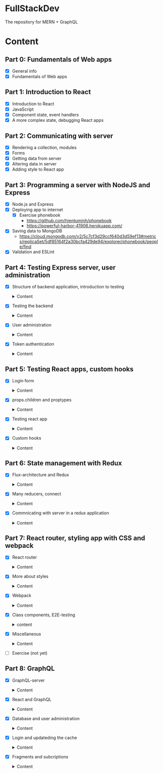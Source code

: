 # FullStackDev
The repository for MERN + GraphQL

# Content
## Part 0: Fundamentals of Web apps
- [x] General info
- [x] Fundamentals of Web apps
## Part 1: Introduction to React
- [x] Introduction to React
- [x] JavaScript
- [x] Component state, event handlers
- [x] A more complex state, debugging React apps
## Part 2: Communicating with server
- [x] Rendering a collection, modules
- [x] Forms
- [x] Getting data from server
- [x] Altering data in server
- [x] Adding style to React app
## Part 3: Programming a server with NodeJS and Express
- [x] Node.js and Express
- [x] Deploying app to internet
  - [x] Exercise phonebook
    - https://github.com/hientuminh/phonebook
    - https://powerful-harbor-41906.herokuapp.com/
- [x] Saving data to MongoDB
  - https://cloud.mongodb.com/v2/5c7cf3d29ccf640d3d59ef13#metrics/replicaSet/5df85164f2a30bcfa429de94/explorer/phonebook/people/find
- [x] Validation and ESLint
## Part 4: Testing Express server, user administration
- [x] Structure of backend application, introduction to testing
  <details>
    <summary>Content</summary>

    ### Project structure
    ```md
    ### Project structure
    ### Exercises
    ### Testing Note applications
    ### Exercises
    ```
  </details>

- [x] Testing the backend
  <details>
    <summary>Content</summary>

    ```md
    ### Test environment
    ### supertest
    ### Logger
    ### Intializing the database before tests
    ### Running tests one by one
    ### async/await
    ### async/await in the backend
    ### More tests and refactoring the backend
    ### Error handling and async/await
    ### Optimizing the beforeEach function
    ### Exercises
    ### Refactoring tests
    ### Exercises
    ```
  </details>

- [x] User administration
  <details>
    <summary>Content</summary>

    ### References across
    - User and Note have one-to-many relationship
    ```javascript
      users = [
        {
          username: 'mluukkai',
          _id: 123456,
        },
        {
          username: 'hellas',
          _id: 141414,
        },
      ]

      notes = [
        {
          content: 'HTML is easy',
          important: false,
          _id: 221212,
          user: 123456,
        },
        {
          content: 'The most important operations of HTTP protocol are GET and POST',
          important: true,
          _id: 221255,
          user: 123456,
        },
        {
          content: 'A proper dinosaur codes with Java',
          important: false,
          _id: 221244,
          user: 141414,
        },
      ]
    ```
    ### Mongoose schema for users
    ```javascript
    const mongoose = require('mongoose')

    const userSchema = new mongoose.Schema({
      username: String,
      name: String,
      passwordHash: String,
      notes: [
        {
          type: mongoose.Schema.Types.ObjectId,
          ref: 'Note'
        }
      ],
    })

    userSchema.set('toJSON', {
      transform: (document, returnedObject) => {
        returnedObject.id = returnedObject._id.toString()
        delete returnedObject._id
        delete returnedObject.__v
        // the passwordHash should not be revealed
        delete returnedObject.passwordHash
      }
    })

    const User = mongoose.model('User', userSchema)

    module.exports = User
    ```
    ```javascript
    const noteSchema = new mongoose.Schema({
      content: {
        type: String,
        required: true,
        minlength: 5
      },
      date: Date,
      important: Boolean,
      user: {
        type: mongoose.Schema.Types.ObjectId,
        ref: 'User'
      }
    })
    ```
    ### Creating users
    - Using bcrypt `npm install bcrypt --save`
    ```javascript
    const saltRounds = 10
    const passwordHash = await bcrypt.hash(body.password, saltRounds)
    ```
    ### Populate
    - The Mongoose join is done with the populate method.
    ```javascript
    const users = await User.find({}).populate('notes', { content: 1, date: 1 })
    ```
  </details>

- [x] Token authentication
  <details>
    <summary>Content</summary>

    ### Limiting creating new notes to logged in users
    - Using JWT `npm install jsonwebtoken --save`

    ```javascript
    const getTokenFrom = request => {
      const authorization = request.get('authorization')
      if (authorization && authorization.toLowerCase().startsWith('bearer ')) {
        return authorization.substring(7)
      }
      return null
    }
    ```
    ### Error handling
    - using errorHandler with JsonWebTokenError
    ### Exercise
    - Add authen for bloglist
      - Adding bcrypt | bcryptjs
      - Update models and controllers
      - Add validation
      - Show more details with populate
      - Add token and permission
  </details>

## Part 5: Testing React apps, custom hooks
- [x] Login form
  <details>
    <summary>Content</summary>

    ### Creating new notes
    - Using `examples/part5a` as ui and `examples/part4d` as backend
    - services/login.js

    ```javascript
    import axios from 'axios'
    const baseUrl = '/api/login'

    const login = async credentials => {
      const response = await axios.post(baseUrl, credentials)
      return response.data
    }

    export default { login }
    ```
    - Condition rendering
    ```javascript
    {user === null && loginForm()}
    {user !== null && noteForm()}
    ```
    ### Saving the token to browsers local storage
    - setItem, getItem, removeItem
    ```javascript
    window.localStorage.setItem('name', 'juha tauriainen')
    ```
    ### Exercises
    - Using https://github.com/fullstackopen-2019/bloglist-frontend
    - Login frontend
    - Using backend at `part4/blog`
  </details>

- [x] props.children and proptypes
  <details>
    <summary>Content</summary>

    ### Displaying the login form only when appropriate

    ### The components children, aka. props.children
    - Using props.children to passing component as slot
    ```javascript
    <Togglable buttonLabel='login'>
          <LoginForm
            username={username}
            password={password}
            handleUsernameChange={({ target }) => setUsername(target.value)}
            handlePasswordChange={({ target }) => setPassword(target.value)}
            handleSubmit={handleLogin}
          />
        </Togglable>
    ```
    ### References to components with ref
    - How can we access it outside of the component?
    - The createRef method is used to create a noteFormRef ref, that is assigned to the Togglable component containing the creation note form. The noteFormRef variable acts as a reference to the component.
    - To recap, the useImperativeHandle function is a React hook, that is used for defining functions in a component which can be invoked from outside of the component.    
    - noteFormRef.current.toggleVisibility()
    ### One point about components

    ```javascript
    <div>
      <Togglable buttonLabel="1" ref={togglable1}>
        first
      </Togglable>

      <Togglable buttonLabel="2" ref={togglable2}>
        second
      </Togglable>

      <Togglable buttonLabel="3" ref={togglable3}>
        third
      </Togglable>
    </div>
  ```
  ### Exercise
  ```javascript
  <div style={hideWhenVisible}>
    // button
  </div>
  <div style={showWhenVisible}>
    {props.children}
    // button
  </div>
  ```
  ### PropTypes
  - `npm install --save prop-types`
  ### ESLint
  - `npm add --save-dev eslint-plugin-jest`
  </details>


- [x] Testing react app

  <details>
    <summary>Content</summary>
    - Using `npm install --save-dev @testing-library/react @testing-library/jest-dom`

    ### Rendering the component for tests

    - Command: CI=true npm test
    - the console may issue a warning if you have not installed Watchman

    ### Test file location
    - In React there are (at least) two different conventions for the test file's location.
    ### Searching for content in a component
    ```javascript
    test('renders content', () => {
      const note = {
        content: 'Component testing is done with react-testing-library',
        important: true
      }

      const component = render(
        <Note note={note} />
      )

      // method 1
      expect(component.container).toHaveTextContent(
        'Component testing is done with react-testing-library'
      )

      // method 2
      const element = component.getByText(
        'Component testing is done with react-testing-library'
      )
      expect(element).toBeDefined()

      // method 3
      const div = component.container.querySelector('.note')
      expect(div).toHaveTextContent(
        'Component testing is done with react-testing-library'
      )
    })
    ```
    ### Debug
    - `component.debug()`
    ### Clicking buttons in tests
    - using mock and fireEvent
    ### Tests for the Togglable component
    ```javascript
    const mockHandler = jest.fn()

    const { getByText } = render(
      <SimpleBlog blog={blog} onClick={mockHandler}/>
    )

    const button = getByText('like')
    fireEvent.click(button)
    fireEvent.click(button)

    expect(mockHandler.mock.calls.length).toBe(2)
    ```
    ### Testing forms
    - The operating principle of the form is to synchronize the state of the input with the state of its parent React component. It is quite difficult to test the form on its own.
    - We will use wraper component for it
    ```javascript
    const Wrapper = (props) => {
      const onChange = (event) => {
        props.state.value = event.target.value
      }

      return (
        <NoteForm
          value={props.state.value}
          onSubmit={props.onSubmit}
          handleChange={onChange}
        />
      )
    }
    ```
    ### Frontend integration tests
    - Two challenge: localStore, fetchAPI
    - The manual mock concept from Jest provides us with a good solution.
    - setupTests.js
    ```javascript
    import '@testing-library/jest-dom/extend-expect'
    let savedItems = {}

    const localStorageMock = {
      setItem: (key, item) => {
        savedItems[key] = item
      },
      getItem: (key) => savedItems[key],
      clear: () => {
        savedItems = {}
      }
    }

    Object.defineProperty(window, 'localStorage', { value: localStorageMock })
    ```
    ### Test coverage
    > CI=true npm test -- --coverage
    - Examples/part5c-testing-react-app/coverage/lcov-report/index.html
    ### Snapshot testing
    ### E2E Testing
  </details>
- [x] Custom hooks
  <details>
    <summary>Content</summary>

    ### Custom hooks
    - React offer 10 built-in hooks
    - Custom hooks must start with the word `use`
    ### Spread attributes
    - Since the name object has exactly all of the attributes that the input element expects to receive as props, we can pass the props to the element using the spread syntax in the following way
    ```javascript
    <input {...name} />
    const App = () => {
      const name = useField('text')
      const born = useField('date')
      const height = useField('number')

      return (
        <div>
          <form>
            name:
            <input  {...name} />
            <br/>
            birthdate:
            <input {...born} />
            <br />
            height:
            <input {...height} />
          </form>
          <div>
            {name.value} {born.value} {height.value}
          </div>
        </div>
      )
    }
    ```
    ### Revisited hook
    > npm install --save eslint-plugin-react-hooks
    ```javascript
    module.exports = {
      // ...
      "plugins": [
        // ...
        "react-hooks"
      ],
      "rules": {
        "react-hooks/rules-of-hooks": "error",
        // ...
      }
    }
    - https://github.com/rehooks/awesome-react-hooks
    - https://overreacted.io/why-do-hooks-rely-on-call-order/
    - https://usehooks.com/
    ```
  </details>
## Part 6: State management with Redux
- [x] Flux-architecture and Redux
  <details>
    <summary>Content</summary>

    ### Flux-architecture
    - Facebook developed the Flux- architecture to make state management easier. In Flux, the state is separated completely from the React-components into its own stores. State in the store is not changed directly, but with different actions.
    - [Flux Offical](https://facebook.github.io/flux/docs/in-depth-overview/)
    ### Redux
    - Facebook has an implementation for Flux, but we will be using the Redux - library. It works with the same principle, but is a bit simpler. Facebook also uses Redux now instead of their original Flux.
    - [Redux offical](https://redux.js.org/)
    > npm install redux --save
    - The impact of the action to the state of the application is defined using a reducer.
    - Reducer is never supposed to be called directly from the applications code. Reducer is only given as a parameter to the createStore-function which creates the store
    ```javascript
    import { createStore } from 'redux'
    const counterReducer = (state = 0, action) => {
      // ...
    }
    const store = createStore(counterReducer)
    ```
    - The third important method the store has is subscribe, which is used to create recall functions the store calls when its state is changed.
    ### Pure functions, immutable
    ```javascript
    const noteReducer = (state = [], action) => {
      if (action.type === 'NEW_NOTE') {
        state.push(action.data)
        return state
      }

      return state
    }
    ```
    - The application seems to be working, but the reducer we have declared is bad. It breaks the basic assumption of Redux reducer that reducers must be pure functions. A reducer state must be composed of immutable objects. If there is a change in the state, the old object is not changed, but it is replaced with a new, changed, object. This is exactly what we did with the new reducer: the old array is replaced with the new.
    ### Array spread syntax
    ```javascript
    case 'NEW_NOTE':
      return [...state, action.data]
    ```
    ### DeepFreeze
    ```javascript
    test('good is incremented', () => {
      const action = {
        type: 'GOOD'
      }
      const state = initialState

      deepFreeze(state)
      const newState = counterReducer(state, action)
      expect(newState).toEqual({
        good: 1,
        ok: 0,
        bad: 0
      })
    })
    ```
    ### Uncontrolled form
    - The implementation of both functionalities is straightforward. It is noteworthy that we have not bound the state of the form fields to the state of the App component like we have previously done. React calls this kind of form uncontrolled.
    - https://goshakkk.name/controlled-vs-uncontrolled-inputs-react/
    - https://travisnguyen.net/reactjs/2018/04/17/reactjs-form-uncontrolled-controlled/
    - https://techblog.vn/reactjs-uncontrolled-vs-controlled-forms
    ### Action creators
    ```javascript
    const createNote = (content) => {
      return {
        type: 'NEW_NOTE',
        data: {
          content,
          important: false,
          id: generateId()
        }
      }
    }
    const addNote = (event) => {
      event.preventDefault()
      const content = event.target.note.value
      noteStore.dispatch(createNote(content))
      event.target.note.value = ''
    }
    ```
    ### Passing the state using props
    ```javascript
    import React from 'react'
    import ReactDOM from 'react-dom'
    import { createStore } from 'redux'
    import App from './App'
    import noteReducer from './reducers/noteReducer'

    const store = createStore(noteReducer)

    const renderApp = () => {
      ReactDOM.render(
        <App store={store}/>,
        document.getElementById('root')
      )
    }

    renderApp()
    store.subscribe(renderApp)
    ```
  </details>
- [x] Many reducers, connect
  <details>
    <summary>Content</summary>

    ### Combine
    ```javascript
    import { createStore, combineReducers } from 'redux'

    const reducer = combineReducers({
      notes: noteReducer,
      filter: filterReducer
    })
    ```
    ### Store with complex state
    ```javascript
        all          <input type="radio" name="filter"
      onChange={filterSelected('ALL')} />
    important    <input type="radio" name="filter"
      onChange={filterSelected('IMPORTANT')} />
    nonimportant <input type="radio" name="filter"
      onChange={filterSelected('NONIMPORTANT')} />
    ```
    ### Connect
    - To get rid of this unpleasantness we will use the connect function provided by the React Redux library. This is currently the de facto solution for passing the Redux store to React components.
    > npm install --save react-redux
    ```javascript
    <Provider store={store}>
      <App />
    </Provider>
    ```
    - The component needs the list of notes and the value of the filter from the Redux store. The connect function accepts a so-called mapStateToProps function as its first parameter. The function can be used for defining the props of the connected component that are based on the state of the Redux store.
    ### Referencing action creators passed as props
    ```javascript
    const mapDispatchToProps = dispatch => {
      return {
        createNote: value => {
          dispatch(createNote(value))
        }
      }
    }

    export default connect(
      null,
      mapDispatchToProps
    )(NewNote)
    ```
    - Previously mapStateToProps was simply used for selecting pieces of state from the store, but in this case we are also using the notesToShow function to map the state into the desired filtered list of notes. The new version of notesToShow receives the store's state in its entirety, and selects an appropriate piece of the store that is passed to the component. Functions like this are called selectors.
    - Our new Notes component is almost entirely focused on rendering notes and is quite close to being a so-called presentational component. According to the description provided by Dan Abramov, presentation components:
      - Are concerned with how things look.
      - May contain both presentational and container components inside, and usually have some DOM markup and styles of their own.
      - Often allow containment via props.children.
      - Have no dependencies on the rest of the app, such as Redux actions or stores.
      - Don’t specify how the data is loaded or mutated.
      - Receive data and callbacks exclusively via props.
      - Rarely have their own state (when they do, it’s UI state rather than data).
      - Are written as functional components unless they need state, lifecycle hooks, or performance optimizations.
    - Fits the description of a container component. According to the description provided by Dan Abramov, container components:
      - Are concerned with how things work.
      - May contain both presentational and container components inside but usually don’t have any DOM markup of their own except for some wrapping divs, and never have any styles.
      - Provide the data and behavior to presentational or other container components.
      - Call Redux actions and provide these as callbacks to the presentational components.
      - Are often stateful, as they tend to serve as data sources.
      - Are usually generated using higher order components such as connect from React Redux, rather than written by hand.

  </details>
- [x] Commnicating with server in a redux application
  <details>
    <summary>Content</summary>

    ### Exercises
    ```javascript
    import noteService from './services/notes'

    const reducer = combineReducers({
      notes: noteReducer,
      filter: filterReducer,
    });

    const store = createStore(reducer);

    noteService.getAll().then(notes =>
      notes.forEach(note => {
        store.dispatch({ type: 'NEW_NOTE', data: note })
      })
    )
    ```
    - Other
    ```javascript
    import noteReducer, { initializeNotes } from './reducers/noteReducer'
    // ...

    noteService.getAll().then(notes =>
      store.dispatch(initializeNotes(notes))
    )
    ```
    - Why didn't we use await in place of promises and event handlers (registered to `then` -methods):
    > Await only works inside async functions, and the code in index.js is not inside a function, so due to the simple nature of the operation, we'll abstain from using async this time.
    - Improve
    ```javascript
    import React, { useEffect } from 'react'
    import { connect } from 'react-redux'
    import NewNote from './components/NewNote'
    import Notes from './components/Notes'
    import VisibilityFilter from './components/VisibilityFilter'
    import noteService from './services/notes'
    import { initializeNotes } from './reducers/noteReducer'

    const App = (props) => {
      useEffect(() => {
        noteService
          .getAll().then(notes => props.initializeNotes(notes))
      },[])

      return (
        <div>
          <NewNote />
          <VisibilityFilter />
          <Notes />
        </div>
      )
    }

    export default connect(null, { initializeNotes })(App)
    ```
    - New Note
    ```javascript
    import React from 'react'
    import { connect } from 'react-redux'
    import { createNote } from '../reducers/noteReducer'
    import noteService from '../services/notes'

    const NewNote = (props) => {
      const addNote = async (event) => {
        event.preventDefault()
        const content = event.target.note.value
        event.target.note.value = ''
        const newNote = await noteService.createNew(content)
        props.createNote(newNote)
      }

      return (
        // ...
      )
    }

    export default connect(null, { createNote } )(NewNote)
    // createNote in noteReducer
    export const createNote = (data) => {
      return {
        type: 'NEW_NOTE',
        data,
      }
    }
    ```
    ### Asynchronous actions and redux thunk
    - Both components would only use the function provided to them as a prop without caring about the communication with the server that is happening in the background.
    > npm install --save redux-thunk
    ### Redux DevTools
    > npm install --save redux-devtools-extension
    - Add redux-thunk
    - Create store.js
    - move store, reducer from index.js to store.js
    - Move services in component to reducer
    - Using dispatch in reducer to call other reducer or setTimeout
  </details>
## Part 7: React router, styling app with CSS and webpack
- [x] React router
  <details>
    <summary>Content</summary>

    ### React router
    > npm install --save react-router-dom
    ```javascript
    import {
      BrowserRouter as Router,
      Route, Link, Redirect, withRouter
    } from 'react-router-dom'

    const App = () => {

      const padding = { padding: 5 }

      return (
        <div>
          <Router>
            <div>
              <div>
                <Link style={padding} to="/">home</Link>
                <Link style={padding} to="/notes">notes</Link>
                <Link style={padding} to="/users">users</Link>
              </div>
              <Route exact path="/" render={() => <Home />} />
              <Route path="/notes" render={() => <Notes />} />
              <Route path="/users" render={() => <Users />} />
            </div>
          </Router>
        </div>
      )
    }
    ```
    - BrowserRouter is a Router that uses the HTML5 history API (pushState, replaceState and the popState event) to keep your UI in sync with the URL.
    ### Parameterized route
    ### withRouter and history
    - There are a few notable things about the implementation of the form. When logging in, we call the function onSubmit, which calls a method called push of the history-object received by the component as a prop. The command props.history.push('/') results in the address bar of the browser changing its address to /thereby making the application render the respective component, which in this case is Home.
    - The component gets access to the history-prop after it is "wrapped" by the function withRouter.
    ```javascript
    const LoginWithNoHistory = (props) => {
      const onSubmit = (event) => {
        event.preventDefault()
        props.onLogin('mluukkai')
        props.history.push('/')
      }

      return (
        <div>
          <h2>login</h2>
          <form onSubmit={onSubmit}>
            <div>
              username: <input />
            </div>
            <div>
              password: <input type='password' />
            </div>
            <button type="submit">login</button>
          </form>
        </div>
      )
    }

    const Login = withRouter(LoginWithNoHistory)
    ```

    ### redirect
    ```javascript
    <Route path="/users" render={() =>
      user ? <Users /> : <Redirect to="/login" />
    } />
    ```
  </details>
- [x] More about styles
  <details>
    <summary>Content</summary>

    ### Ready-made UI libraries
    > npm install --save react-bootstrap

    > npm install --save semantic-ui-react

    > import { Table } from 'react-bootstrap'
    ### Closing thoughts
    - Instead of using the React Bootstrap library, we could have just as well used Bootstrap directly by defining CSS classes to our application's HTML elements. Instead of defining the table with the Table component:
    ```javascript
    ```
    ### Other UI frameworks
    - [Material](http://www.material-ui.com/)
    - [Bulma](https://bulma.io/)
    - [Ant](https://ant.design/)
    - [Zurb](https://foundation.zurb.com/)
    ### Styled components
    >
    ```javascript
    const Button = styled.button`
      background: Bisque;
      font-size: 1em;
      margin: 1em;
      padding: 0.25em 1em;
      border: 2px solid Chocolate;
      border-radius: 3px;
    `

    const Input = styled.input`
      margin: 0.25em;
    `
    ```
  </details>
- [x] Webpack
  <details>
    <summary>Content</summary>

    ### Bundling
    - build directory
    ```md
    ├── asset-manifest.json
    ├── favicon.ico
    ├── index.html
    ├── manifest.json
    ├── precache-manifest.8082e70dbf004a0fe961fc1f317b2683.js
    ├── service-worker.js
    └── static
        ├── css
        │   ├── main.f9a47af2.chunk.css
        │   └── main.f9a47af2.chunk.css.map
        └── js
            ├── 1.578f4ea1.chunk.js
            ├── 1.578f4ea1.chunk.js.map
            ├── main.8209a8f2.chunk.js
            ├── main.8209a8f2.chunk.js.map
            ├── runtime~main.229c360f.js
            └── runtime~main.229c360f.js.map
    ```
    > npm installl --save-dev webpack webpack-cli
    ### Configuration file
    ```javascript
    const path = require('path')

    const config = {
      entry: './src/index.js',
      output: {
        path: path.resolve(__dirname, 'build'),
        filename: 'main.js'
      }
    }

    module.exports = config
    ```
    ### Building React
    > npm install --save react react-dom
    ### Loaders
    ```javascript
    {
      test: /\.js$/,
      loader: 'babel-loader',
      query: {
        presets: ['@babel/preset-react']
      }
    }
    ```
    > npm install @babel/core babel-loader @babel/preset-react --save-dev
    - It's worth noting that if the bundled application's source code uses async/await, the browser will not render anything on some browsers. Googling the error message in the console will shed some light on the issue. We have to install one more missing dependency, that is @babel/polyfill:
    > npm install --save @babel/polyfill
    ### Transpilers
    - The process of transforming code from one form of JavaScript to another is called transpiling. The general definition of the term is to compile source code by transforming it from one language to another.
    - The transpilation process that is executed by Babel is defined with plugins. In practice, most developers use ready-made presets that are groups of pre-configured plugins.
    - Currently we are using the @babel/preset-react preset for transpiling the source code of our application. Let's add the @babel/preset-env plugin that contains everything needed to take code using all of the latest features and transpile it to code that is compatible with the ES5 standard:
    ```javascript
    {
      test: /\.js$/,
      loader: 'babel-loader',
      query: {
        presets: ['@babel/preset-env', '@babel/preset-react']
      }
    }
    ```
    - This will cause the transpilation process to break:
    ```javascript
    {
      test: /\.css$/,
      loaders: ['style-loader', 'css-loader'],
    }
    ```
    > npm install style-loader css-loader --save-dev
    ### Webpack-dev-server
    - The current configuration makes it possible to develop our application but the workflow is awful (to the point where it resembles the development workflow with Java). Every time we make a change to the code we have to bundle it and refresh the browser in order to test the code.
    > npm install --save-dev webpack-dev-server
    ### Minifying the code
    - UglifyJS
    ### Development and production configuration
    > npx static-server
    ```javascript
    const path = require('path')
    const webpack = require('webpack')

    const config = (env, argv) => {
      console.log('argv', argv.mode)

      const backend_url = argv.mode === 'production'
        ? 'https://radiant-plateau-25399.herokuapp.com/api/notes'
        : 'http://localhost:3001/notes'

      return {
        entry: './src/index.js',
        output: {
          path: path.resolve(__dirname, 'build'),
          filename: 'main.js'
        },
        devServer: {
          contentBase: path.resolve(__dirname, 'build'),
          compress: true,
          port: 3000,
        },
        devtool: 'source-map',
        module: {
          // ...
        },
        plugins: [
          new webpack.DefinePlugin({
            BACKEND_URL: JSON.stringify(backend_url)
          })
        ]
      }
    }

    module.exports = config
    ```
    ### Polyfill
    - Our application is finished and works with all relatively recent versions of modern browsers, with the exception of Internet Explorer. The reason for this is that because of axios our code uses Promises, and no existing version of IE supports them:
    - The polyfill provided by the promise-polyfill library is easy to use, we simply have to add the following to our existing application code:

  </details>
- [x] Class components, E2E-testing
  <details>
    <summary>content</summary>

    ### Class components
    ```javascript
    import React from 'react'

    class App extends React.Component {
      constructor(props) {
        super(props)

        this.state = {
          anecdotes: [],
          current: 0
        }
      }

      componentDidMount = () => {
        axios.get('http://localhost:3001/anecdotes').then(response => {
          this.setState({ anecdotes: response.data })
        })
      }

      handleClick = () => {
        const current = Math.round(
          Math.random() * this.state.anecdotes.length
        )
        this.setState({ current })
      }

      render() {
        if (this.state.anecdotes.length === 0 ) {
          return <div>no anecdotes...</div>
        }

        return (
          <div>
            <h1>anecdote of the day</h1>
            <div>{this.state.anecdotes[this.state.current].content}</div>
            <button onClick={this.handleClick}>next</button>
          </div>
        )
      }
    }

    export default App
    ```
    ### End to end testing of the application
    - In the year 2018 a software library called **Cypress** has quickly grown in favor in E2E-testing. Cypress is exceptionally easy to use. The amount of legwork one has to do compared to using, e.g. Selenium, is practically non existent. Cypress' way of operating differs radically from most libraries used for E2E-testing. This is because Cypress-tests are all run entirely within the browser. With other approaches the tests are in a Node-process, which is connected to the browser through the APIs that it offers
    ```javascript
    describe('Note app',  function() {
      // ...

      it('login form can be opened', function() {
        cy.visit('http://localhost:3000')
        cy.contains('log in')
          .click()
      })
    })
    ```
    ### Controlling the state of the database
    ```javascript
    describe('Note app', function() {
      beforeEach(function() {
        cy.request('POST', 'http://localhost:3001/api/testing/reset')
        const user = {
          name: 'Matti Luukkainen',
          username: 'mluukkai',
          password: 'salainen'
        }
        cy.request('POST', 'http://localhost:3001/api/users/', user)
        cy.visit('http://localhost:3000')
      })

      it('front page can be opened', function() {
        cy.contains('Notes')
      })
    })
    ```
  </details>
- [x] Miscellaneous
  <details>
    <summary>Content</summary>

    ### Organization of code in React application
    - https://medium.com/hackernoon/the-100-correct-way-to-structure-a-react-app-or-why-theres-no-such-thing-3ede534ef1ed
    - Directory: components, reducers, services, ...
    ### Frontend and backend in the same repository
    - Using one "single-repository-code" with buildpack
    ### Changes on the server
    - WebSockets
    ### On the role of React in applications
    ### Security
    - OWSAP
    - Snyk
    - Helmet to backend
    ### Current trends
    - Typed versions of JS => TypeScript
    - Server side rendering
    - PWA
    - Microservice architecture: A microservice architecture (microservices) is a way of composing the backend of an application from many separate, independent services, which communicate with each other over the network. An individual microservice's purpose is to take care of a particular logical functional whole. In a pure microservice architecture the services do not use a shared database.
    - Serverless
    - Useful libraries and interesting links: immutable.js, remmber, Immer, redux-saga
    - https://reactpatterns.com/
  </details>
- [ ] Exercise (not yet)
## Part 8: GraphQL
- [x] GraphQL-server
  <details>
    <summary>Content</summary>

    ### Schemas and queries
    - In the recent years GraphQL, developed by Facebook, has become popular for communication between web applications and servers.
    - The GraphQL philosophy is very different from REST. REST is resource based. Every resource, for example a user has its own address which identifies it, for example /users/10. All operations done to the resource are done with HTTP requests to its URL. The action depends on the used HTTP-method.
    - The main principle of GraphQL is, that the code on the browser forms **a query describing the data wanted**, and sends it to the API with an HTTP POST request. Unlike REST, all GraphQL queries are sent to the same address, and their type is POST.
    - In the heart of all GraphQL applications is a schema, which describes the data sent between client and the server. The initial schema for our phonebook is as follows:
    ```javascript
    type Person {
      name: String!
      phone: String
      street: String!
      city: String!
      id: ID!
    }

    type Query {
      personCount: Int!
      allPersons: [Person!]!
      findPerson(name: String!): Person
    }
    ```
    - The schema describles 2 types. The first type, Person, determines that persons have five fields. Four of the fields are type String, which is one of the scalar types of GraphQL. All of the String fields, except phone, must be given a value. This is marked by the exclamation mark on the schema. The type of the field id is ID. ID fields are strings, but GraphQL ensures they are unique. The second type is a Query. Practically every GraphQL schema describes a Query, which tells what kind of queries can be made to the API.
    - Despite its name, GraphQL does not actually have anything to do with databases. It does not care how the data is saved. The data a GraphQL API uses can be saved into a relational database, document database, or to other servers which GraphQL-server can access with for example REST.
    ### Apllo server
    > npm install --save apollo-server graphql
    - The heart of the code is an ApolloServer, which is given two parameters
    ```javascript
    const server = new ApolloServer({
      typeDefs, // The first parameter, typeDefs, contains the GraphQL schema.
      resolvers, //The second parameter is an object, which contains the resolvers of the server. These are the code, which defines how GraphQL queries are responded to.
    })
    ```
    ### GraphQL-playground
    > node index.js
    ```json
    query {
      allPersons {
        name,
        phone
      }
    }
    ```
    ### Parameters of a resolver
    - A GraphQL-server must define resolvers for each field of each type in the schema. We have so far only defined resolvers for fields of the type Query, so for each query of the application.
    ```javascript
    const resolvers = {
      Query: {
        ...
      },
      Person: {
        name: (root) => root.name,
        phone: (root) => root.phone,
        street: (root) => root.street,
        city: (root) => root.city,
        id: (root) => root.id,
      }
    }
    ```
    ### Object within an object
    - So every time a Person object is returned, the fields name, phone and id are returned using their default resolvers, but the field address is formed by using a self defined resolver. The parameter root of the resolver function is the person-object, so the street and the city of the address can be taken from its fields.
    ```javascript
    const resolvers = {
      Query: {
        ...
      },
      Person: {
        address: (root) => {
          return {
            street: root.street,
            city: root.city,
            country: 'VietNam'
          }
        }
      }
    }
    ```
    ### Mutation
    - Let's add functionality for adding new persons to the phonebook. In GraphQL, all operations which cause a change are done with mutations. Mutations are described in the schema as the keys of type Mutation. The schema for a mutation for adding a new person looks as follows:
    ```javascript
    type Mutation {
      addPerson(
        name: String!
        phone: String
        street: String!
        city: String!
      ): Person
    }
    const resolvers = {
      // ...
      Mutation: {
        addPerson: (root, args) => {
          const person = { ...args, id: uuid() }
          persons = persons.concat(person)
          return person
        }
      }
    }
    ```
    - So the resolver of the address field of the Person type formats the response object to the right form.
    ### Error handling
    - UserInputError

    ### Enum
    ```javascript
    enum YesNo {
      YES
      NO
    }

    type Query {
      personCount: Int!
      allPersons(phone: YesNo): [Person!]!
      findPerson(name: String!): Person
    }

    Query: {
      personCount: () => persons.length,
      allPersons: (root, args) => {
        if (!args.phone) {
          return persons
        }
        const byPhone = (person) =>
          args.phone === 'YES' ? person.phone : !person.phone
        return persons.filter(byPhone)
      },
      findPerson: (root, args) =>
        persons.find(p => p.name === args.name)
    },
    ```
    ### Changing a phone number
    ```javascript
    type Mutation {
      addPerson(
        name: String!
        phone: String
        street: String!
        city: String!
      ): Person
      editNumber(
        name: String!
        phone: String!
      ): Person
    }
    ```
    ### More on queries
    ```javascript
    query {
      havePhone: allPersons(phone: YES){
        name
      }
      phoneless: allPersons(phone: NO){
        name
      }
    }
    ```
    ### Exercise (done)
  </details>
- [x] React and GraphQL
  <details>
    <summary>Content</summary>

    ### Apollo client
    > npm install apollo-boost react-apollo graphql --save
    ```javascript
    import React from 'react'
    import ReactDOM from 'react-dom'

    import ApolloClient, { gql } from 'apollo-boost'

    const client = new ApolloClient({
      uri: 'http://localhost:4000/graphql'
    })

    const query = gql`
    {
      allPersons  {
        name,
        phone,
        address {
          street,
          city
        }
        id
      }
    }
    `

    client.query({ query })
      .then((response) => {
        console.log(response.data)
      })

    const App = () => {
      return <div>
        test
      </div>
    }

    ReactDOM.render(<App />, document.getElementById('root'))
    ```
    ### Query-component
    ```javascript
    const App = () => {
      return <Query query={ALL_PERSONS}>
        {(result) => <Persons result={result} />}
      </Query>
    }
    ```
    ### Named queries and variables
    - The component we just used,Query, is not optimal for our purposes, because we would like to make the query only when a user wants to see the details of a person. One way would be to use the query method of the client object. All components of the application can access the query object via the ApolloConsumer component. Let's modify the App component to fetch a reference to the query object via ApolloConsumer, and pass it on to the Persons component.
    ```javascript
    const Persons = ({ result, client }) => {
      const [person, setPerson] = useState(null)

      if (result.loading) {
        return <div>loading...</div>
      }

      const showPerson = async (name) => {
        const { data } = await client.query({
          query: FIND_PERSON,
          variables: { nameToSearch: name }
        })
        setPerson(data.findPerson)
      }
    }
    ```
    ### Cache
    - When we do multiple queries for example the address details of Arto Hellas, we notice something interesting: The query to the backend is done only the first time around. After this, despite of the same query being done again by the code, the query is not sent to the backend.
    - Apollo client saves the responses of queries to cache. To optimize performance if the response to a query is already in the cache, the query is not sent to the server at all.
    - Data in the cache is organized by query. Because Person objects have an identifying field id which is type ID, if the same object is returned by multiple queries, Apollo is able to combine them into one. Because of this, doing findPerson queries for the address details of Arto Hellas has updated the address details also for the query allPersons.
    ### Mutation-component
    - The pros and cons of this solution are almost opposite of the previous one. There is no extra web traffic, because queries are not done just in case. However if one user now updates the state of the server, the changes do not show to other users immediately. There are other ways to update the cache. More about those later in this part.
    ```javascript
    const CREATE_PERSON = gql`
      mutation createPerson($name: String!, $street: String!, $city: String!, $phone: String) {
        addPerson(
          name: $name,
          street: $street,
          city: $city,
          phone: $phone
        ) {
          name
          phone
          id
          address {
            street
            city
          }
        }
      }
    `

    const PersonForm = (props) => {
      const [name, setName] = useState('')
      const [phone, setPhone] = useState('')
      const [street, setStreet] = useState('')
      const [city, setCity] = useState('')

      const submit = async (e) => {
        e.preventDefault()
        await props.addPerson({
          variables: { name, phone, street, city }
        })

        setName('')
        setPhone('')
        setStreet('')
        setCity('')
      }

      return (
        <div>
          <form onSubmit={submit}>
            <div>
              name <input
                value={name}
                onChange={({ target }) => setName(target.value)}
              />
            </div>
            <div>
              phone <input
                value={phone}
                onChange={({ target }) => setPhone(target.value)}
              />
            </div>
            <div>
              street <input
                value={street}
                onChange={({ target }) => setStreet(target.value)}
              />
            </div>
            <div>
              city <input
                value={city}
                onChange={({ target }) => setCity(target.value)}
              />
            </div>
            <button type='submit'>add!</button>
          </form>
        </div>
      )
    }

    const App = () => {
      return (
        <div>
          <ApolloConsumer>
            {(client =>
              <Query query={ALL_PERSONS}>
                {(result) =>
                  <Persons result={result} client={client} />
                }
              </Query>
            )}
          </ApolloConsumer>
          <h2>create new</h2>
          <Mutation mutation={CREATE_PERSON} refetchQueries={[{query: ALL_PERSONS}]}>
            {(addPerson) =>
              <PersonForm
                addPerson={addPerson}
              />
            }
          </Mutation>
        </div>
      )
    }
    ```
    ### Handling mutation error messages
    ```javascript
    const [errorMessage, setErrorMessage] = useState(null)
    const handleError = (error) => {
      setErrorMessage(error.graphQLErrors[0].message)
      setTimeout(() => {
        setErrorMessage(null)
      }, 10000)
    }
    <Mutation
      mutation={createPerson}
      refetchQueries={[{ query: allPersons }]}
      onError={handleError}
    >
    ```
    ### Updating a phone number
    ```javascript
    const EDIT_NUMBER = gql`
    mutation editNumber($name: String!, $phone: String!) {
      editNumber(name: $name, phone: $phone)  {
        name
        phone
        address {
          street
          city
        }
        id
      }
    }
    `
    ```
    ### Apollo Client and the applications state
    ### Render props
    - GraphQL components Query, Mutation and ApolloConsumer follow the so called render props principle. A component following this principle is given, as props or as a child between its tags (which technically is also a props), a function which defines how the component is rendered. With the render props -principle it is possible to move data or function references to the component responsible for rendering.
    - The Render props -principle has been quite popular. For example react router we used in part 7 uses it. Using the component Route of the React router it is defined what the application renders when the browser is in a certain url. The following defines, that if the url is /notes, the component Notes is rendered, and if the url is for example /notes/10, a Note component which has been given id 10 as a parameter is rendered.
    ### Apollo with hooks
    > npm install --save react-apollo
    ```javascript
      import { useQuery } from '@apollo/react-hooks'
      const persons = useQuery(ALL_PERSONS)
      <ApolloConsumer>
        {(client =>
          <Query query={ALL_PERSONS}>
            {(result) =>
              <Persons result={result} client={client} />
            }
          </Query>
        )}
      </ApolloConsumer>

    <Query query={ALL_PERSONS}>
      {(result) => <Persons result={result} />}
    </Query>

    <Persons result={persons} />
    ```
    ### Exercise
    > npm install --save graphql react-apollo
    - Add apollo for index.js
    ```javascript
    import ApploClient from 'apollo-boost'
    import { ApolloProvider } from "@apollo/react-hooks"

    const client = new ApploClient({
      uri: 'http://localhost:4000/graphql'
    })

    ReactDOM.render(
      <ApolloProvider client={client} >
        <App />
      </ApolloProvider>,
      document.getElementById('root')
    )
    ```
    - Add query for Authors
  </details>
- [x] Database and user administration
  <details>
    <summary>Content</summary>

    ### Mongoose and Apollo
    ```javascript
    const { ApolloServer, UserInputError, gql } = require('apollo-server')
    const mongoose = require('mongoose')
    const Person = require('./models/person')

    mongoose.set('useFindAndModify', false)

    const MONGODB_URI = 'mongodb+srv://fullstack:fullstack@cluster0-ostce.mongodb.net/graphql?retryWrites=true'

    console.log('connecting to', MONGODB_URI)

    mongoose.connect(MONGODB_URI, { useNewUrlParser: true })
      .then(() => {
        console.log('connected to MongoDB')
      })
      .catch((error) => {
        console.log('error connection to MongoDB:', error.message)
      })

    const typeDefs = gql`
      ...
    `

    const resolvers = {
      Query: {
        personCount: () => Person.collection.countDocuments(),
        allPersons: (root, args) => {
          // filters missing
          return Person.find({})
        },
        findPerson: (root, args) => Person.findOne({ name: args.name })
      },
      Person: {
        address: root => {
          return {
            street: root.street,
            city: root.city
          }
        }
      },
      Mutation: {
        addPerson: (root, args) => {
          const person = new Person({ ...args })
          return person.save()
        },
        editNumber: async (root, args) => {
          const person = await Person.findOne({ name: args.name })
          person.phone = args.phone
          return person.save()
        }
      }
    }
    ```
    ### Validation
    ```javascript
    Mutation: {
        addPerson: async (root, args) => {
        const person = new Person({ ...args })

        try {
          await person.save()
        } catch (error) {
          throw new UserInputError(error.message, {
            invalidArgs: args,
          })
        }
        return person
      },
        editNumber: async (root, args) => {
          const person = await Person.findOne({ name: args.name })
          person.phone = args.phone

          try {
            await person.save()
          } catch (error) {
            throw new UserInputError(error.message, {
              invalidArgs: args,
            })
          }
          return person
        }
    }
    ```
    ### User and log in
    ```javascript
    const jwt = require('jsonwebtoken')

    const JWT_SECRET = 'NEED_HERE_A_SECRET_KEY'

    Mutation: {
      // ..
      createUser: (root, args) => {
        const user = new User({ username: args.username })

        return user.save()
          .catch(error => {
            throw new UserInputError(error.message, {
              invalidArgs: args,
            })
          })
      },
      login: async (root, args) => {
        const user = await User.findOne({ username: args.username })

        if ( !user || args.password !== 'secred' ) {
          throw new UserInputError("wrong credentials")
        }

        const userForToken = {
          username: user.username,
          id: user._id,
        }

        return { value: jwt.sign(userForToken, JWT_SECRET) }
      },
    },
    ```
    - Server with context
    ```javascript
    const server = new ApolloServer({
      typeDefs,
      resolvers,
      context: async ({ req }) => {
        const auth = req ? req.headers.authorization : null
        if (auth && auth.toLowerCase().startsWith('bearer ')) {
          const decodedToken = jwt.verify(
            auth.substring(7), JWT_SECRET
          )
          const currentUser = await User.findById(decodedToken.id).populate('friends')
          return { currentUser }
        }
      }
    })
    Query: {
      // ...
      me: (root, args, context) => {
        return context.currentUser
      }
    },
    ```
    ### Friends list
    - mutation
    ```javascript
      addAsFriend: async (root, args, { currentUser }) => {
      const nonFriendAlready = (person) =>
        !currentUser.friends.map(f => f._id).includes(person._id)

      if (!currentUser) {
        throw new AuthenticationError("not authenticated")
      }

      const person = await Person.findOne({ name: args.name })
      if ( nonFriendAlready(person) ) {
        currentUser.friends = currentUser.friends.concat(person)
      }

      await currentUser.save()

      return currentUser
    },
    ```
    ### Excercise
    - Add index.js
  </details>
- [x] Login and updateding the cache
  <details>
    <summary>Content</summary>

    ### User log in
    ```javascript
    const LOGIN = gql`
      mutation login($username: String!, $password: String!) {
        login(username: $username, password: $password)  {
          value
        }
      }
    `

    const App = () => {
      const [token, setToken] = useState(null)

      // ...

      const [login] = useMutation(LOGIN, {
        onError: handleError
      })

      const errorNotification = () => errorMessage &&
        <div style={{ color: 'red' }}>
          {errorMessage}
        </div>

      if (!token) {
        return (
          <div>
            {errorNotification()}
            <h2>Login</h2>
            <LoginForm
              login={login}
              setToken={(token) => setToken(token)}
            />
          </div>
        )
      }

      return (
        // ...
      )
    }

    // LoginForm
    import React, { useState } from 'react'

    const LoginForm = (props) => {
      const [username, setUsername] = useState('')
      const [password, setPassword] = useState('')

      const submit = async (event) => {
        event.preventDefault()

        const result = await props.login({
          variables: { username, password }
        })

        if (result) {
          const token = result.data.login.value
          props.setToken(token)
          localStorage.setItem('phonenumbers-user-token', token)
        }
      }

      return (
        <div>
          <form onSubmit={submit}>
            <div>
              username <input
                value={username}
                onChange={({ target }) => setUsername(target.value)}
              />
            </div>
            <div>
              password <input
                type='password'
                value={password}
                onChange={({ target }) => setPassword(target.value)}
              />
            </div>
            <button type='submit'>login</button>
          </form>
        </div>
      )
    }

    export default LoginForm
    ```
    ### Adding a token to a header
    - After the backend changes, creating new persons requires that a valid user token is sent with the request. In order to send the token, we have to change the way we define the ApolloClient-object in index.js a little.
    > npm install --save apollo-link apollo-link-context

    ```javascript
    import { ApolloClient } from 'apollo-client'
    import { createHttpLink } from 'apollo-link-http'
    import { InMemoryCache } from 'apollo-cache-inmemory'
    import { setContext } from 'apollo-link-context'

    const httpLink = createHttpLink({
      uri: 'http://localhost:4000/graphql',
    })

    const authLink = setContext((_, { headers }) => {
      const token = localStorage.getItem('phonenumbers-user-token')
      return {
        headers: {
          ...headers,
          authorization: token ? `bearer ${token}` : null,
        }
      }
    })

    const client = new ApolloClient({
      link: authLink.concat(httpLink),
      cache: new InMemoryCache()
    })
    ```
    ### Updating cache, revisited
    ```javascript
    const App = () => {
      // ...

      const [addPerson] = useMutation(CREATE_PERSON, {
        onError: handleError,
        refetchQueries: [{ query: ALL_PERSONS }]
      })

      // ..
    }

    const App = () => {
    // ...

    const [addPerson] = useMutation(CREATE_PERSON, {
      onError: handleError,
      update: (store, response) => {
        const dataInStore = store.readQuery({ query: ALL_PERSONS })
        dataInStore.allPersons.push(response.data.addPerson)
        store.writeQuery({
          query: ALL_PERSONS,
          data: dataInStore
        })
      }
    })

    // ..
  }  
    ```
  </details>
- [x] Fragments and subcriptions
  <details>
    <summary>Content</summary>

    ### fragments
    ```javascript
    fragment PersonDetails on Person {
      name
      phone
      address {
        street
        city
      }
    }
    ```
    ### Subscriptions
    - Along with query- and mutation types, GraphQL offers a third operation type: subscriptions. With subscriptions clients can subscribe to updates about changes in the server.
    ### Subscriptions on the server
    ```javascript
    type Subscription {
      personAdded: Person!
    }

    const { PubSub } = require('apollo-server')
    const pubsub = new PubSub()

      Mutation: {
        addPerson: async (root, args, context) => {
          const person = new Person({ ...args })
          const currentUser = context.currentUser

          if (!currentUser) {
            throw new AuthenticationError("not authenticated")
          }

          try {
            await person.save()
            currentUser.friends = currentUser.friends.concat(person)
            await currentUser.save()
          } catch (error) {
            throw new UserInputError(error.message, {
              invalidArgs: args,
            })
          }

          pubsub.publish('PERSON_ADDED', { personAdded: person })

          return person
        },  
      },
      Subscription: {
        personAdded: {
          subscribe: () => pubsub.asyncIterator(['PERSON_ADDED'])
        },
      },

    server.listen().then(({ url, subscriptionsUrl }) => {
      console.log(`Server ready at ${url}`)
      console.log(`Subscriptions ready at ${subscriptionsUrl}`)
    })
    ```
    ### Subscriptions on the client
    ```javascript
    import React from 'react'
    import ReactDOM from 'react-dom'
    import App from './App'

    import { ApolloProvider } from '@apollo/react-hooks'

    import { ApolloClient } from 'apollo-client'
    import { createHttpLink } from 'apollo-link-http'
    import { InMemoryCache } from 'apollo-cache-inmemory'
    import { setContext } from 'apollo-link-context'

    import { split } from 'apollo-link'
    import { WebSocketLink } from 'apollo-link-ws'
    import { getMainDefinition } from 'apollo-utilities'

    const wsLink = new WebSocketLink({
      uri: `ws://localhost:4000/graphql`,
      options: { reconnect: true }
    })

    const httpLink = createHttpLink({
      uri: 'http://localhost:4000/graphql',
    })

    const authLink = setContext((_, { headers }) => {
      const token = localStorage.getItem('phonenumbers-user-token')
      return {
        headers: {
          ...headers,
          authorization: token ? `bearer ${token}` : null,
        }
      }
    })

    const link = split(
      ({ query }) => {
        const { kind, operation } = getMainDefinition(query)
        return kind === 'OperationDefinition' && operation === 'subscription'
      },
      wsLink,
      authLink.concat(httpLink),
    )

    const client = new ApolloClient({
      link,
      cache: new InMemoryCache()
    })

    ReactDOM.render(
      <ApolloProvider client={client}>
        <App />
      </ApolloProvider>,
      document.getElementById('root')
    )
    ```
    - The subscriptions are done using either the Subscription component or the useSubscription hook that is available in Apollo Client 3.0. We will use the hook-based solution
    ```javascript
    import { useQuery, useMutation, useSubscription, useApolloClient } from '@apollo/react-hooks'

    // ...

    const PERSON_ADDED = gql`
      subscription {
        personAdded {
          ...PersonDetails
        }
      }

    ${PERSON_DETAILS}
    `

    const App = () => {
      // ...

      useSubscription(PERSON_ADDED, {
        onSubscriptionData: ({ subscriptionData }) => {
          console.log(subscriptionData)
        }
      })

      // ...
    }
    ```
    ### n+1-problem
    ```javascript
    Query: {
      allPersons: (root, args) => {    
        console.log('Person.find')
        if (!args.phone) {
          return Person.find({}).populate('friendOf')
        }

        return Person.find({ phone: { $exists: args.phone === 'YES' } })
          .populate('friendOf')
      },
      // ...
    }
    ```
  </details>
